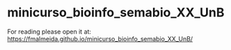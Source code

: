 # minicurso_bioinfo_semabio_XX_UnB

For reading please open it at: https://fmalmeida.github.io/minicurso_bioinfo_semabio_XX_UnB/
